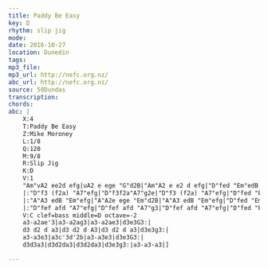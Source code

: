 ```yaml
---
title: Paddy Be Easy
key: D
rhythm: slip jig
mode:
date: 2016-10-27
location: Dunedin
tags:
mp3_file:
mp3_url: http://nefc.org.nz/
abc_url: http://nefc.org.nz/
source: 50Dundas
transcription:
chords: 
abc: |
    X:4
    T:Paddy Be Easy
    Z:Mike Moroney
    L:1/8
    Q:120
    M:9/8
    R:Slip Jig
    K:D
    V:1
    "Am"vA2 ee2d efg|uA2 e ege "G"d2B|"Am"A2 e e2 d efg|"D"fed "Em"edB "G"(d2B):|
    |:"D"f3 (f2a) "A7"efg|"D"f3f2a"A7"g2e|"D"f3 (f2a) "A7"efg|"D"fed "Em"edB "G"(d2B):|
    |:"A"A3 edB "Em"efg|"A"A2e ege "Em"d2B|"A"A3 edB "Em"efg|"D"fed "Em"edB "G"(d2B):|
    |:"D"fef afd "A7"efg|"D"fef afd "A7"g3|"D"fef afd "A7"efg|"D"fed "Em"edB "G"(d2B):|"A"A3-A3-A3|]
    V:C clef=bass middle=D octave=-2
    a3-a2ae'3|a3-a2ag3|a3-a2ae3|d3e3G3:|
    d3 d2 d a3|d3 d2 d A3|d3 d2 d a3|d3e3g3:|
    a3-a3e3|a3c'3d'2b|a3-a3e3|d3e3G3:|
    d3d3a3|d3d2da3|d3d2da3|d3e3g3:|a3-a3-a3|]

---
```

